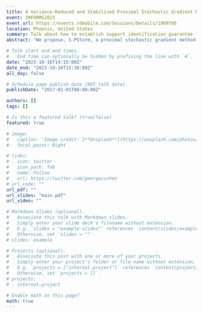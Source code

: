 ```yaml
---
title: A Variance-Reduced and Stabilized Proximal Stochastic Gradient Method with Support Identification Guarantees for Structured Optimization
event: INFORMS2023
event_url: https://events.rdmobile.com/Sessions/Details/1909766
location: Phoenix, United States
summary: Talk about how to establish support identification guarantee for storchastic proximal gradient method without any full gradient evaluation or storing a gradient table
abstract: "We propose, S-PStorm, a proximal stochastic gradient method with variance reduction and stabilization for structured sparse optimization. We prove an upper bound on the number of iterations required by S-PStorm before its iterates correctly identify with high probability an optimal support. Most algorithms with such a support identification property use variance reduction techniques that require either periodically evaluating an exact gradient or storing a set of stochastic gradients, while S-PStorm does not require either of these. Moreover, our support-identification result shows that, with high probability, an optimal support will be identified correctly in all iterations with the index above a threshold, while the few existing results prove that the optimal support is identified with high probability at each iteration with a sufficiently large index."

# Talk start and end times.
#   End time can optionally be hidden by prefixing the line with `#`.
date: "2023-10-16T14:15:00Z"
date_end: "2023-10-16T15:30:00Z"
all_day: false

# Schedule page publish date (NOT talk date).
publishDate: "2017-01-01T00:00:00Z"

authors: []
tags: []

# Is this a featured talk? (true/false)
featured: true

# image:
#   caption: 'Image credit: [**Unsplash**](https://unsplash.com/photos/bzdhc5b3Bxs)'
#   focal_point: Right

# links:
# - icon: twitter
#   icon_pack: fab
#   name: Follow
#   url: https://twitter.com/georgecushen
# url_code: ""
url_pdf: ""
url_slides: "main.pdf"
url_video: ""

# Markdown Slides (optional).
#   Associate this talk with Markdown slides.
#   Simply enter your slide deck's filename without extension.
#   E.g. `slides = "example-slides"` references `content/slides/example-slides.md`.
#   Otherwise, set `slides = ""`.
# slides: example

# Projects (optional).
#   Associate this post with one or more of your projects.
#   Simply enter your project's folder or file name without extension.
#   E.g. `projects = ["internal-project"]` references `content/project/deep-learning/index.md`.
#   Otherwise, set `projects = []`.
# projects:
# - internal-project

# Enable math on this page?
math: true
---
```


